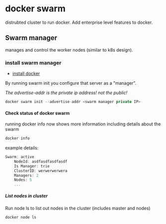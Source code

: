 # docker swarm

distrubted cluster to run docker. Add enterprise level features to docker.

## Swarm manager

manages and control the worker nodes (similar to k8s design).

### install swarm manager

- [install docker](docker-install.md)

By running swarm init you configure that server as a "manager".

*The advertise-addr is the private ip address! not the public!*

``` c#
docker swarm init --advertise-addr <swarm manager private IP>
```

#### Check status of docker swarm

running docker info now shows more information including details about the swarm

``` c#
docker info
```

example details:

``` c#
Swarm: active
    NodeId: asdfasdfasdfasdf
    Is Manager: trie
    ClusterID: werwerwerwera
    Managers: 2
    Nodes: 5
    ...
```

##### List nodes in cluster

Run node ls to list out nodes in the cluster (includes master and nodes)

``` c#
docker node ls
```

